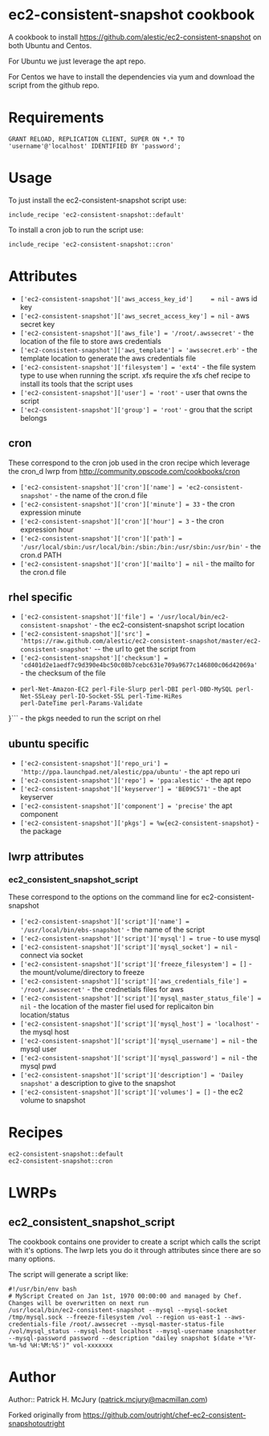 # ec2-consistent-snapshot cookbook

A cookbook to install <https://github.com/alestic/ec2-consistent-snapshot> on both Ubuntu and Centos. 

For Ubuntu we just leverage the apt repo.

For Centos we have to install the dependencies via yum and download the script from the github repo.

# Requirements

```GRANT RELOAD, REPLICATION CLIENT, SUPER ON *.* TO  'username'@'localhost' IDENTIFIED BY 'password';```

# Usage

To just install the ec2-consistent-snapshot script use:

```include_recipe 'ec2-consistent-snapshot::default'```

To install a cron job to run the script use:

```include_recipe 'ec2-consistent-snapshot::cron'```

# Attributes

* ```['ec2-consistent-snapshot']['aws_access_key_id']     = nil``` - aws id key
* ```['ec2-consistent-snapshot']['aws_secret_access_key'] = nil``` - aws secret key 
* ```['ec2-consistent-snapshot']['aws_file'] = '/root/.awssecret'``` - the location of the file to store aws credentials
* ```['ec2-consistent-snapshot']['aws_template'] = 'awssecret.erb'``` - the template location to generate the aws credentials file
* ```['ec2-consistent-snapshot']['filesystem'] = 'ext4'``` - the file system type to use when running the script. xfs require the xfs chef recipe to install its tools that the script uses
* ```['ec2-consistent-snapshot']['user'] = 'root'``` - user that owns the script
* ```['ec2-consistent-snapshot']['group'] = 'root'``` - grou that the script belongs

## cron 

These correspond to the cron job used in the cron recipe which leverage the cron_d lwrp from <http://community.opscode.com/cookbooks/cron>

* ```['ec2-consistent-snapshot']['cron']['name'] = 'ec2-consistent-snapshot'``` - the name of the cron.d file
* ```['ec2-consistent-snapshot']['cron']['minute'] = 33``` - the cron expression minute
* ```['ec2-consistent-snapshot']['cron']['hour'] = 3``` - the cron expression hour
* ```['ec2-consistent-snapshot']['cron']['path'] = '/usr/local/sbin:/usr/local/bin:/sbin:/bin:/usr/sbin:/usr/bin'``` - the cron.d PATH
* ```['ec2-consistent-snapshot']['cron']['mailto'] = nil``` - the mailto for the cron.d file

## rhel specific
 
  * ```['ec2-consistent-snapshot']['file'] = '/usr/local/bin/ec2-consistent-snapshot'``` - the ec2-consistent-snapshot script location
  * ```['ec2-consistent-snapshot']['src'] = 'https://raw.github.com/alestic/ec2-consistent-snapshot/master/ec2-consistent-snapshot'``` -- the url to get the script from
  * ```['ec2-consistent-snapshot']['checksum'] = 'cd401d2e1aedf7c9d390e4bc50c08b7cebc631e709a9677c146800c06d42069a'``` - the checksum of the file
  * ```['ec2-consistent-snapshot']['pkgs'] = %w{
    perl-Net-Amazon-EC2 perl-File-Slurp perl-DBI perl-DBD-MySQL perl-Net-SSLeay perl-IO-Socket-SSL perl-Time-HiRes
    perl-DateTime perl-Params-Validate
  }``` - the pkgs needed to run the script on rhel
## ubuntu specific
 
  * ```['ec2-consistent-snapshot']['repo_uri'] = 'http://ppa.launchpad.net/alestic/ppa/ubuntu'``` - the apt repo uri
  * ```['ec2-consistent-snapshot']['repo'] = 'ppa:alestic'``` - the apt repo
  * ```['ec2-consistent-snapshot']['keyserver'] = 'BE09C571'``` - the apt keyserver
  * ```['ec2-consistent-snapshot']['component'] = 'precise'``` the apt component
  * ```['ec2-consistent-snapshot']['pkgs'] = %w{ec2-consistent-snapshot}``` - the package


## lwrp attributes

### ec2_consistent_snapshot_script 

These correspond to the options on the command line for ec2-consistent-snapshot

* ```['ec2-consistent-snapshot']['script']['name'] = '/usr/local/bin/ebs-snapshot'``` - the name of the script
* ```['ec2-consistent-snapshot']['script']['mysql'] = true``` - to use mysql
* ```['ec2-consistent-snapshot']['script']['mysql_socket'] = nil``` - connect via socket
* ```['ec2-consistent-snapshot']['script']['freeze_filesystem'] = []``` - the mount/volume/directory to freeze
* ```['ec2-consistent-snapshot']['script']['aws_credentials_file'] = '/root/.awssecret'``` -  the crednetials files for aws
* ```['ec2-consistent-snapshot']['script']['mysql_master_status_file'] = nil``` - the location of the master fiel used for replicaiton bin location/status
* ```['ec2-consistent-snapshot']['script']['mysql_host'] = 'localhost'``` - the mysql host
* ```['ec2-consistent-snapshot']['script']['mysql_username'] = nil``` - the mysql user
* ```['ec2-consistent-snapshot']['script']['mysql_password'] = nil``` - the mysql pwd
* ```['ec2-consistent-snapshot']['script']['description'] = 'Dailey snapshot'``` a description to give to the snapshot
* ```['ec2-consistent-snapshot']['script']['volumes'] = []``` - the ec2 volume to snapshot

# Recipes

```
ec2-consistent-snapshot::default
ec2-consistent-snapshot::cron
```

# LWRPs

## ec2_consistent_snapshot_script

The cookbook contains one provider to create a script which calls the script with it's options. The lwrp lets you do it through attributes since there are so many options. 

The script will generate a script like:

```
#!/usr/bin/env bash
# MyScript Created on Jan 1st, 1970 00:00:00 and managed by Chef. Changes will be overwritten on next run
/usr/local/bin/ec2-consistent-snapshot --mysql --mysql-socket /tmp/mysql.sock --freeze-filesystem /vol --region us-east-1 --aws-credentials-file /root/.awssecret --mysql-master-status-file /vol/mysql_status --mysql-host localhost --mysql-username snapshotter --mysql-password password --description "dailey snapshot $(date +'%Y-%m-%d %H:%M:%S')" vol-xxxxxxx
```

# Author

Author:: Patrick H. McJury (<patrick.mcjury@macmillan.com>)

Forked originally from https://github.com/outright/chef-ec2-consistent-snapshotoutright
